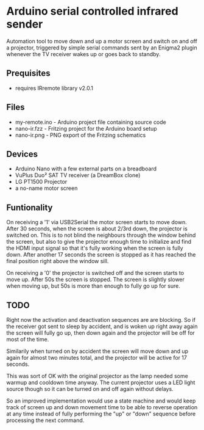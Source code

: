 Arduino serial controlled infrared sender
=========================================

Automation tool to move down and up a motor screen and
switch on and off a projector, triggered by simple serial
commands sent by an Enigma2 plugin whenever the TV receiver
wakes up or goes back to standby.

Prequisites
-----------

* requires IRremote library v2.0.1

Files
-----

* my-remote.ino - Arduino project file containing source code
* nano-ir.fzz   - Fritzing project for the Arduino board setup
* nano-ir.png   - PNG export of the Fritzing schematics


Devices
-------

* Arduino Nano with a few external parts on a breadboard
* VuPlus Duo² SAT TV receiver (a DreamBox clone)
* LG PT1500 Projector
* a no-name motor screen


Funtionality
------------

On receiving a '1' via USB2Serial the motor screen starts
to move down. After 30 seconds, when the screen is about
2/3rd down, the projector is switched on. This is to not
blind the neighbours through the window behind the screen,
but also to give the projector enough time to initialize
and find the HDMI input signal so that it's fully working
when the screen is fully down. After another 17 seconds
the screen is stopped as it has reached the final position
right above the window sill.

On receiving a '0' the projector is switched off and the
screen starts to move up. After 50s the screen is stopped.
The screen is slightly slower when moving up, but 50s is
more than enough to fully go up for sure.


TODO
----

Right now the activation and deactivation sequences are
are blocking. So if the receiver got sent to sleep by
accident, and is woken up right away again the screen
will fully go up, then down again and the projector
will be off for most of the time.

Similarily when turned on by accident the screen will
move down and up again for almost two minutes total,
and the projector will be active for 17 seconds.


This was sort of OK with the original projector as the
lamp needed some warmup and cooldown time anyway. The
current projector uses a LED light source though so it
can be turned on and off again without delays.

So an improved implementation would use a state machine
and would keep track of screen up and down movement time
to be able to reverse operation at any time instead of
fully performing the "up" or "down" sequence before
processing the next command.
